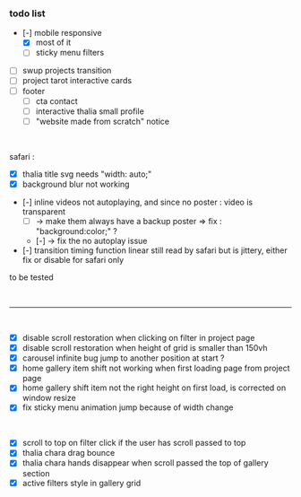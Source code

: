 ### todo list

- [-] mobile responsive
    - [x] most of it
    - [ ] sticky menu filters
- [ ] swup projects transition
- [ ] project tarot interactive cards
- [ ] footer
    - [ ] cta contact
    - [ ] interactive thalia small profile
    - [ ] "website made from scratch" notice

<br>

safari :
- [x] thalia title svg needs "width: auto;"
- [x] background blur not working
- [-] inline videos not autoplaying, and since no poster : video is transparent
    - [ ] -> make them always have a backup poster => fix : "background:color;" ?
    - [-] -> fix the no autoplay issue
- [-] transition timing function linear still read by safari but is jittery, either fix or disable for safari only

to be tested

<br>

---

<br>

- [x] disable scroll restoration when clicking on filter in project page
- [x] disable scroll restoration when height of grid is smaller than 150vh
- [x] carousel infinite bug jump to another position at start ?
- [x] home gallery item shift not working when first loading page from project page
- [x] home gallery shift item not the right height on first load, is corrected on window resize
- [x] fix sticky menu animation jump because of width change

<br>

- [x] scroll to top on filter click if the user has scroll passed to top
- [x] thalia chara drag bounce
- [x] thalia chara hands disappear when scroll passed the top of gallery section
- [x] active filters style in gallery grid
